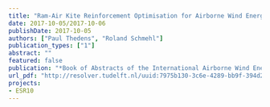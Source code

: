 ```yaml
---
title: "Ram-Air Kite Reinforcement Optimisation for Airborne Wind Energy Applications"
date: 2017-10-05/2017-10-06
publishDate: 2017-10-05
authors: ["Paul Thedens", "Roland Schmehl"]
publication_types: ["1"]
abstract: ""
featured: false
publication: "*Book of Abstracts of the International Airborne Wind Energy Conference (AWEC 2017)*"
url_pdf: "http://resolver.tudelft.nl/uuid:7975b130-3c6e-4289-bb9f-394d2be09804"
projects:
- ESR10
---
```


